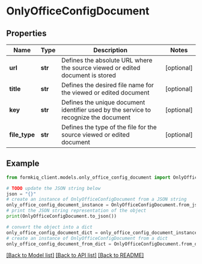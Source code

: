 # OnlyOfficeConfigDocument


## Properties

Name | Type | Description | Notes
------------ | ------------- | ------------- | -------------
**url** | **str** | Defines the absolute URL where the source viewed or edited document is stored | [optional] 
**title** | **str** | Defines the desired file name for the viewed or edited document | [optional] 
**key** | **str** | Defines the unique document identifier used by the service to recognize the document | [optional] 
**file_type** | **str** | Defines the type of the file for the source viewed or edited document | [optional] 

## Example

```python
from formkiq_client.models.only_office_config_document import OnlyOfficeConfigDocument

# TODO update the JSON string below
json = "{}"
# create an instance of OnlyOfficeConfigDocument from a JSON string
only_office_config_document_instance = OnlyOfficeConfigDocument.from_json(json)
# print the JSON string representation of the object
print(OnlyOfficeConfigDocument.to_json())

# convert the object into a dict
only_office_config_document_dict = only_office_config_document_instance.to_dict()
# create an instance of OnlyOfficeConfigDocument from a dict
only_office_config_document_from_dict = OnlyOfficeConfigDocument.from_dict(only_office_config_document_dict)
```
[[Back to Model list]](../README.md#documentation-for-models) [[Back to API list]](../README.md#documentation-for-api-endpoints) [[Back to README]](../README.md)


